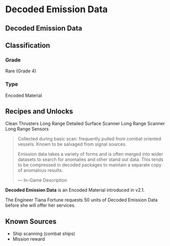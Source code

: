 # Decoded Emission Data
##  Decoded Emission Data

## Classification

### Grade

Rare (Grade 4)

### Type

Encoded Material

## Recipes and Unlocks

Clean Thrusters
 Long Range Detailed Surface Scanner
 Long Range Scanner
 Long Range Sensors

> 
> 
> Collected during basic scan: frequently pulled from combat oriented vessels. Known to be salvaged from signal sources.
> 
> Emission data takes a variety of forms and is often merged into wider datasets to search for anomalies and other stand out data. This tends to be compressed in decoded packages to maintain a separate copy of anomalous results.
> 
> 
> — In-Game Description
> 

**Decoded Emission Data** is an Encoded Material introduced in v2.1.

The Engineer Tiana Fortune requests 50 units of Decoded Emission Data before she will offer her services.

## Known Sources

- Ship scanning (combat ships)
- Mission reward